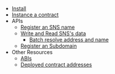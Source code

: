 * [Install](1-install.md)
* [Instance a contract](2-instance.md)
* APIs
    * [Register an SNS name](3.1-register.md)
    * [Write and Read SNS's data](3.2-resolver.md)
      * [Batch resolve address and name](3.2.1-batch-resolve.md)
    * [Register an Subdomain](3.3-subdomain-register.md)
* Other Resources
    * [ABIs](4.1-abi.md)
    * [Deployed contract addresses](4.2-deployed.md)
